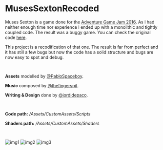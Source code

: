 # MusesSextonRecoded

Muses Sexton is a game done for the [Adventure Game Jam 2016](http://gamejolt.com/games/muses-sexton/149995).
As I had neither enough time nor experience I ended up with a monolithic and tightly coupled code. The result was a buggy game. You can check the original code [here](https://github.com/Llikdowk/MusesSexton).

This project is a recodification of that one. The result is far from perfect and it has still a few bugs but now the code has a solid structure and bugs are now easy to spot and debug.
&nbsp;

&nbsp;

**Assets** modelled by [@PabloSpaceboy](https://twitter.com/PabloSpaceboy).

**Music** composed by [@thefingerspit](https://twitter.com/thefingerspit).

**Writing & Design** done by [@jordidepaco](https://twitter.com/jordidepaco).
&nbsp;

&nbsp;

**Code path:** */Assets/CustomAssets/Scripts*

**Shaders path:** */Assets/CustomAssets/Shaders*
&nbsp;

&nbsp;

![img1](http://i.imgur.com/vg0TA6B.png)
![img2](http://i.imgur.com/LOMDzm9.png)
![img3](http://i.imgur.com/0bqVjtM.png)
